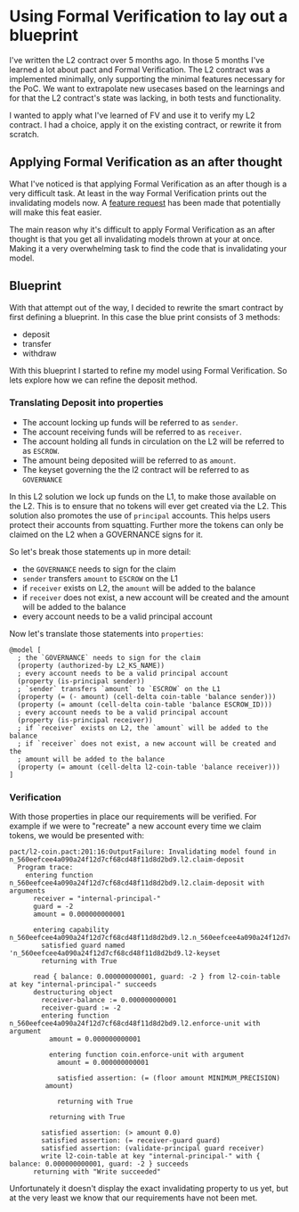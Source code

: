 # Using Formal Verification to lay out a blueprint

I've written the L2 contract over 5 months ago. In those 5 months I've learned a
lot about pact and Formal Verification. The L2 contract was a implemented
minimally, only supporting the minimal features necessary for the PoC.
We want to extrapolate new usecases based on the learnings and for that the L2
contract's state was lacking, in both tests and functionality.

I wanted to apply what I've learned of FV and use it to verify my L2 contract.
I had a choice, apply it on the existing contract, or rewrite it from scratch.

## Applying Formal Verification as an after thought

What I've noticed is that applying Formal Verification as an after though is a
very difficult task. At least in the way Formal Verification prints out the
invalidating models now. A [feature request](https://github.com/kadena-io/pact/issues/1297)
has been made that potentially will make this feat easier.

The main reason why it's difficult to apply Formal Verification as an after thought
is that you get all invalidating models thrown at your at once. Making it a very
overwhelming task to find the code that is invalidating your model.

## Blueprint

With that attempt out of the way, I decided to rewrite the smart contract by first
defining a blueprint. In this case the blue print consists of 3 methods:

- deposit
- transfer
- withdraw

With this blueprint I started to refine my model using Formal Verification. So
lets explore how we can refine the deposit method.

### Translating Deposit into properties

- The account locking up funds will be referred to as `sender`.
- The account receiving funds will be referred to as `receiver`.
- The account holding all funds in circulation on the L2 will be referred to as `ESCROW`.
- The amount being deposited wiill be referred to as `amount`.
- The keyset governing the the l2 contract will be referred to as `GOVERNANCE`

In this L2 solution we lock up funds on the L1, to make those available
on the L2. This is to ensure that no tokens will ever get created via the
L2. This solution also promotes the use of `principal` accounts. This helps
users protect their accounts from squatting. Further more the tokens can
only be claimed on the L2 when a GOVERNANCE signs for it.

So let's break those statements up in more detail:

- the `GOVERNANCE` needs to sign for the claim
- `sender` transfers `amount` to `ESCROW` on the L1
- if `receiver` exists on L2, the `amount` will be added to the balance
- if `receiver` does not exist, a new account will be created and the
  amount will be added to the balance
- every account needs to be a valid principal account

Now let's translate those statements into `properties`:

```pact
@model [
  ; the `GOVERNANCE` needs to sign for the claim
  (property (authorized-by L2_KS_NAME))
  ; every account needs to be a valid principal account
  (property (is-principal sender))
  ; `sender` transfers `amount` to `ESCROW` on the L1
  (property (= (- amount) (cell-delta coin-table 'balance sender)))
  (property (= amount (cell-delta coin-table 'balance ESCROW_ID)))
  ; every account needs to be a valid principal account
  (property (is-principal receiver))
  ; if `receiver` exists on L2, the `amount` will be added to the balance
  ; if `receiver` does not exist, a new account will be created and the
  ; amount will be added to the balance
  (property (= amount (cell-delta l2-coin-table 'balance receiver)))
]
```

### Verification

With those properties in place our requirements will be verified. For example
if we were to "recreate" a new account every time we claim tokens, we would
be presented with:

```
pact/l2-coin.pact:201:16:OutputFailure: Invalidating model found in n_560eefcee4a090a24f12d7cf68cd48f11d8d2bd9.l2.claim-deposit
  Program trace:
    entering function n_560eefcee4a090a24f12d7cf68cd48f11d8d2bd9.l2.claim-deposit with arguments
      receiver = "internal-principal-"
      guard = -2
      amount = 0.000000000001

      entering capability n_560eefcee4a090a24f12d7cf68cd48f11d8d2bd9.l2.n_560eefcee4a090a24f12d7cf68cd48f11d8d2bd9.l2.GOVERNANCE
        satisfied guard named 'n_560eefcee4a090a24f12d7cf68cd48f11d8d2bd9.l2-keyset
        returning with True

      read { balance: 0.000000000001, guard: -2 } from l2-coin-table at key "internal-principal-" succeeds
      destructuring object
        receiver-balance := 0.000000000001
        receiver-guard := -2
        entering function n_560eefcee4a090a24f12d7cf68cd48f11d8d2bd9.l2.enforce-unit with argument
          amount = 0.000000000001

          entering function coin.enforce-unit with argument
            amount = 0.000000000001

            satisfied assertion: (= (floor amount MINIMUM_PRECISION)
         amount)

            returning with True

          returning with True

        satisfied assertion: (> amount 0.0)
        satisfied assertion: (= receiver-guard guard)
        satisfied assertion: (validate-principal guard receiver)
        write l2-coin-table at key "internal-principal-" with { balance: 0.000000000001, guard: -2 } succeeds
      returning with "Write succeeded"
```

Unfortunately it doesn't display the exact invalidating property to us yet, but
at the very least we know that our requirements have not been met.
